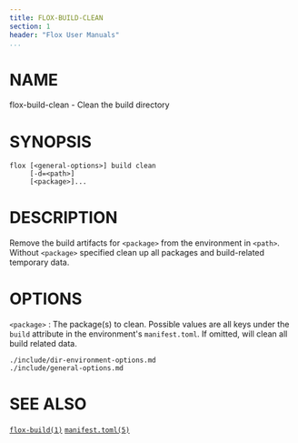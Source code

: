 ```yaml
---
title: FLOX-BUILD-CLEAN
section: 1
header: "Flox User Manuals"
...
```


# NAME

flox-build-clean - Clean the build directory

# SYNOPSIS

```
flox [<general-options>] build clean
     [-d=<path>]
     [<package>]...
```

# DESCRIPTION

Remove the build artifacts for `<package>` from the environment in `<path>`.
Without `<package>` specified clean up all packages and build-related temporary
data.


# OPTIONS

`<package>`
:   The package(s) to clean.
    Possible values are all keys under the `build` attribute
    in the environment's `manifest.toml`.
    If omitted, will clean all build related data.


```{.include}
./include/dir-environment-options.md
./include/general-options.md
```

# SEE ALSO

[`flox-build(1)`](./flox-build.md)
[`manifest.toml(5)`](./manifest.toml.md)
